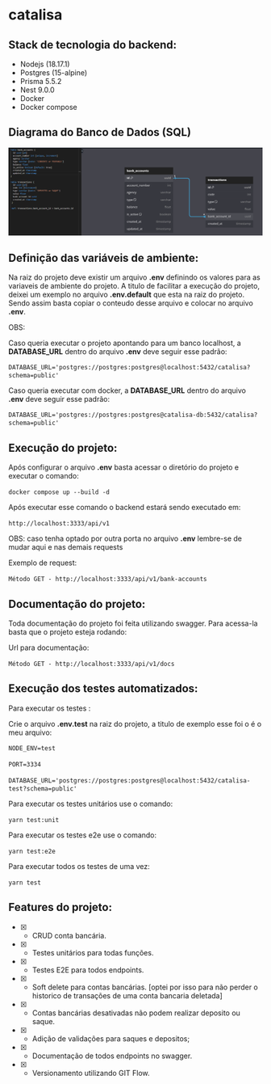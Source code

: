# catalisa

## Stack de tecnologia do backend:

* Nodejs (18.17.1)
* Postgres (15-alpine)
* Prisma 5.5.2
* Nest 9.0.0
* Docker
* Docker compose

## Diagrama do Banco de Dados (SQL)

<p align="center">
  <img src="database-diagram-catalisa.png" alt="Diagrama Banco de Dados">
</p>

## Definição das variáveis de ambiente:

Na raiz do projeto deve existir um arquivo **.env** definindo os valores para as variaveis de ambiente do projeto. A titulo de facilitar a execução do projeto, deixei um exemplo no arquivo **.env.default** que esta na raiz do projeto. Sendo assim basta copiar o conteudo desse arquivo e colocar no arquivo **.env**.

OBS: 

Caso queria executar o projeto apontando para um banco localhost, a **DATABASE_URL** dentro do arquivo **.env**  deve seguir esse padrão:

```
DATABASE_URL='postgres://postgres:postgres@localhost:5432/catalisa?schema=public'
```
Caso queria executar com docker, a **DATABASE_URL** dentro do arquivo **.env**  deve seguir esse padrão:

```
DATABASE_URL='postgres://postgres:postgres@catalisa-db:5432/catalisa?schema=public'
```

## Execução do projeto:

Após configurar o arquivo **.env** basta acessar o diretório do projeto e executar o comando:

`docker compose up --build -d`

Após executar esse comando o backend estará sendo executado em:

`http://localhost:3333/api/v1`

OBS: caso tenha optado por outra porta no arquivo **.env** lembre-se de mudar aqui e nas demais requests

Exemplo de request: 

`Método GET - http://localhost:3333/api/v1/bank-accounts`

## Documentação do projeto:

Toda documentação do projeto foi feita utilizando swagger. Para acessa-la basta que o projeto esteja rodando:

Url para documentação: 

`Método GET - http://localhost:3333/api/v1/docs`

## Execução dos testes automatizados:

Para executar os testes :

Crie o arquivo **.env.test** na raiz do projeto, a titulo de exemplo esse foi o é o meu arquivo: 

```
NODE_ENV=test

PORT=3334

DATABASE_URL='postgres://postgres:postgres@localhost:5432/catalisa-test?schema=public' 

```

Para executar os testes unitários use o comando:

`yarn test:unit`

Para executar os testes e2e use o comando:

`yarn test:e2e`

Para executar todos os testes de uma vez:

`yarn test`

## Features do projeto:
- [x] - CRUD conta bancária.
- [x] - Testes unitários para todas funções.
- [x] - Testes E2E para todos endpoints.
- [x] - Soft delete para contas bancárias. [optei por isso para não perder o historico de transações de uma conta bancaria deletada]
- [x] - Contas bancárias desativadas não podem realizar deposito ou saque.
- [x] - Adição de validações para saques e depositos;
- [x] - Documentação de todos endpoints no swagger.
- [x] - Versionamento utilizando GIT Flow.

